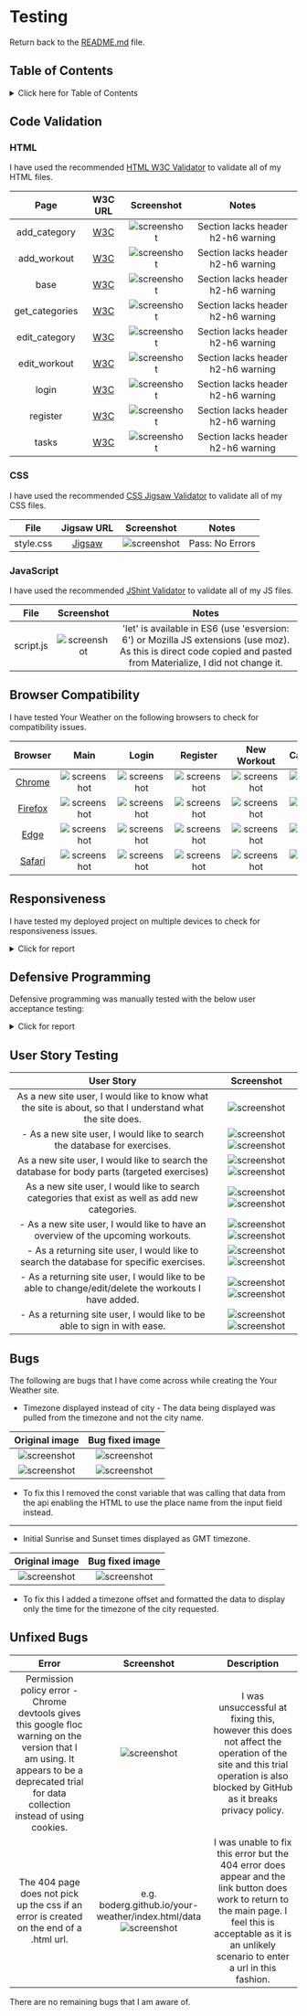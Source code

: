 
# Testing

Return back to the [README.md](README.md) file.

## Table of Contents

<details>
<summary>Click here for Table of Contents</summary>

- [Code Validation](#code-validation)
  - [HTML](#html)
  - [CSS](#css)
  - [JavaScript](#javascript)

- [Browser Compatibility](#browser-compatibility)

- [Responsiveness](#responsiveness)

- [Defensive Programming](#defensive-programming)

- [User Story Testing](#user-story-testing)

- [Bugs](#bugs)

- [Unfixed Bugs](#unfixed-bugs)

</details>

## Code Validation

### HTML

I have used the recommended [HTML W3C Validator](https://validator.w3.org) to validate all of my HTML files.

| Page | W3C URL | Screenshot | Notes |
| :---: | :---: | :---: | :---: |
| add_category | [W3C](https://workout-project3-8b4d937e7508.herokuapp.com/add_category) | ![screenshot](documentation/validators/add_category.png) | Section lacks header h2-h6 warning |
| add_workout| [W3C](https://workout-project3-8b4d937e7508.herokuapp.com/add_workout) | ![screenshot](documentation/validators/add_workout.png) | Section lacks header h2-h6 warning|
| base | [W3C]() | ![screenshot](documentation/validators/base.png) | Section lacks header h2-h6 warning |
| get_categories | [W3C](https://workout-project3-8b4d937e7508.herokuapp.com/get_categories) | ![screenshot](documentation/validators/categories.png) | Section lacks header h2-h6 warning |
| edit_category | [W3C](https://workout-project3-8b4d937e7508.herokuapp.com/edit_category) | ![screenshot](documentation/validators/edit_category.png) | Section lacks header h2-h6 warning |
| edit_workout| [W3C](https://workout-project3-8b4d937e7508.herokuapp.com/edit_workout) | ![screenshot](documentation/validators/edit_workout.png) | Section lacks header h2-h6 warning |
| login | [W3C](https://workout-project3-8b4d937e7508.herokuapp.com/login) | ![screenshot](documentation/validators/login.png) | Section lacks header h2-h6 warning |
| register | [W3C](https://workout-project3-8b4d937e7508.herokuapp.com/register) | ![screenshot](documentation/validators/register.png) | Section lacks header h2-h6 warning |
| tasks | [W3C](https://workout-project3-8b4d937e7508.herokuapp.com/get_tasks) | ![screenshot](documentation/validators/tasks.png) | Section lacks header h2-h6 warning |

### CSS

I have used the recommended [CSS Jigsaw Validator](https://jigsaw.w3.org/css-validator) to validate all of my CSS files.

| File | Jigsaw URL | Screenshot | Notes |
| :---: | :---: | :---: | :---: |
| style.css | [Jigsaw](https://jigsaw.w3.org/css-validator/validator) | ![screenshot](documentation/validators/css.png) | Pass: No Errors |

### JavaScript

I have used the recommended [JShint Validator](https://jshint.com) to validate all of my JS files.

| File | Screenshot | Notes |
| :---: | :---: | :---: |
| script.js | ![screenshot](documentation/validators/javascript.png) | 	'let' is available in ES6 (use 'esversion: 6') or Mozilla JS extensions (use moz). As this is direct code copied and pasted from Materialize, I did not change it. |

## Browser Compatibility

I have tested Your Weather on the following browsers to check for compatibility issues.

| Browser | Main | Login | Register | New Workout | Categories | Edit Category | Profile |
| :---: | :---: | :---: | :---: | :---: | :---: | :---: | :---: |
| [Chrome](https://www.google.com/chrome) | ![screenshot](documentation/browsers/chrome/chrome-home.png) | ![screenshot](documentation/browsers/chrome/chrome-login.png) | ![screenshot](documentation/browsers/chrome/chrome-register.png) | ![screenshot](documentation/browsers/chrome/chrome-new-workout.png) | ![screenshot](documentation/browsers/chrome/chrome-categories.png) | ![screenshot](documentation/browsers/chrome/chrome-edit-category.png) | ![screenshot](documentation/browsers/chrome/chrome-profile.png) | Works as expected |
| [Firefox](https://www.google.com/firefox) | ![screenshot](documentation/browsers/firefox/firefox-home.png) | ![screenshot](documentation/browsers/firefox/firefox-login.png) | ![screenshot](documentation/browsers/firefox/firefox-register.png) | ![screenshot](documentation/browsers/firefox/firefox-new-workout.png) | ![screenshot](documentation/browsers/firefox/firefox-categories.png) | ![screenshot](documentation/browsers/firefox/firefox-edit-category.png) | ![screenshot](documentation/browsers/firefox/firefox-profile.png) | Works as expected |
| [Edge](https://www.microsoft.com/en-us/edge/?form=MA13FJ) | ![screenshot](documentation/browsers/edge/edge-home.png) | ![screenshot](documentation/browsers/edge/edge-login.png) | ![screenshot](documentation/browsers/edge/edge-register.png) | ![screenshot](documentation/browsers/edge/edge-new-workout.png) | ![screenshot](documentation/browsers/edge/edge-categories.png) | ![screenshot](documentation/browsers/edge/edge-edit-category.png) | ![screenshot](documentation/browsers/edge/edge-profile.png) | Works as expected |
| [Safari](https://www.apple.com/safari/) | ![screenshot](documentation/browsers/safari/safari-home.png) | ![screenshot](documentation/browsers/safari/safari-login.png) | ![screenshot](documentation/browsers/safari/safari-register.png) | ![screenshot](documentation/browsers/safari/safari-new-workout.png) | ![screenshot](documentation/browsers/safari/safari-categories.png) | ![screenshot](documentation/browsers/safari/safari-edit-category.png) | ![screenshot](documentation/browsers/safari/safari-profile.png) | Works as expected |

## Responsiveness

I have tested my deployed project on multiple devices to check for responsiveness issues.

<details>
<summary>Click for report</summary>

| Device | Main | Login | Register| New Workout | Categories | Edit_Category | Profile |
| :---: | :---: | :---: | :---: | :---: | :---: | :---: | :---: |
| Mobile (iPhone 15 Pro) | ![screenshot](documentation/responsiveness/iphone/iphone-home.PNG) | ![screenshot](documentation/responsiveness/iphone/iphone-login.PNG) | ![screenshot](documentation/responsiveness/iphone/iphone-register.PNG) | ![screenshot](documentation/responsiveness/iphone/iphone-add-workout.PNG) | ![screenshot](documentation/responsiveness/iphone/iphone-categories.PNG) | ![screenshot](documentation/responsiveness/iphone/iphone-edit-category.PNG) | ![screenshot](documentation/responsiveness/iphone/iphone-profile.PNG) | Some styling issues, but nothing that affects function. |
| Tablet (iPad Air) | ![screenshot](documentation/responsiveness/ipad/ipad-home.PNG) | ![screenshot](documentation/responsiveness/ipad/ipad-login.PNG) | ![screenshot](documentation/responsiveness/ipad/ipad-register.PNG) | ![screenshot](documentation/responsiveness/ipad/ipad-add-workout.PNG) | ![screenshot](documentation/responsiveness/ipad/ipad-categories.PNG) | ![screenshot](documentation/responsiveness/ipad/ipad-edit-category.PNG) | ![screenshot](documentation/responsiveness/ipad/ipad-profile.PNG) | No Issues |
| 13" Macbook Pro| ![screenshot](documentation/responsiveness/macbook/macbook-home.png) | ![screenshot](documentation/responsiveness/macbook/macbook-login.png) | ![screenshot](documentation/responsiveness/macbook/macbook-register.png) | ![screenshot](documentation/responsiveness/macbook/macbook-new-workout.png) | ![screenshot](documentation/responsiveness/macbook/macbook-categories.png) | ![screenshot](documentation/responsiveness/macbook/macbook-edit-category.png) | ![screenshot](documentation/responsiveness/macbook/macbook-profile.png) | No Issues |
| 15" Windows Laptop | ![screenshot]() | ![screenshot]() | ![screenshot]() | ![screenshot]() | ![screenshot]() | ![screenshot]() | ![screenshot]() | Notes |
| Android Phone | ![screenshot]() | ![screenshot]() | ![screenshot]() | ![screenshot]() | ![screenshot]() | ![screenshot]() | ![screenshot]() | Notes |

</details>

## Defensive Programming

Defensive programming was manually tested with the below user acceptance testing:

<details>
<summary>Click for report</summary>

| Page | Expectation | Test | Result | Fix | Screenshot |
| :---: | :---: | :---: | :---: | :---: | :---: |
| Main | | | | | |
| | About Your Weather is expected to open a modal with information about the site when the user clicks on the About Your Weather button. | Tested the feature by clicking About Your Weather. | The feature behaved as expected, and it opened the modal. | Test concluded and passed. | ![screenshot]() |
| Login | | | | | |
| | About Your Weather is expected to open a modal with information about the site when the user clicks on the About Your Weather button. | Tested the feature by clicking About Your Weather. | The feature behaved as expected, and it opened the modal. | Test concluded and passed. | ![screenshot]() |
| Register | | | | | |
| | About Your Weather is expected to open a modal with information about the site when the user clicks on the About Your Weather button. | Tested the feature by clicking About Your Weather. | The feature behaved as expected, and it opened the modal. | Test concluded and passed. | ![screenshot]() |
| New Workout | | | | | |
| | About Your Weather is expected to open a modal with information about the site when the user clicks on the About Your Weather button. | Tested the feature by clicking About Your Weather. | The feature behaved as expected, and it opened the modal. | Test concluded and passed. | ![screenshot]() |
| Edit Workout | | | | | |
| | About Your Weather is expected to open a modal with information about the site when the user clicks on the About Your Weather button. | Tested the feature by clicking About Your Weather. | The feature behaved as expected, and it opened the modal. | Test concluded and passed. | ![screenshot]() |
| Categories | | | | | |
| | About Your Weather is expected to open a modal with information about the site when the user clicks on the About Your Weather button. | Tested the feature by clicking About Your Weather. | The feature behaved as expected, and it opened the modal. | Test concluded and passed. | ![screenshot]() |
| Edit Categories | | | | | |
| | About Your Weather is expected to open a modal with information about the site when the user clicks on the About Your Weather button. | Tested the feature by clicking About Your Weather. | The feature behaved as expected, and it opened the modal. | Test concluded and passed. | ![screenshot]() |
| Search | | | | | |
| | About Your Weather is expected to open a modal with information about the site when the user clicks on the About Your Weather button. | Tested the feature by clicking About Your Weather. | The feature behaved as expected, and it opened the modal. | Test concluded and passed. | ![screenshot]() |



</details>

## User Story Testing

| User Story | Screenshot |
| :---: | :---: |
| As a new site user, I would like to know what the site is about, so that I understand what the site does. | ![screenshot](documentation/features/modal.png) |
| - As a new site user, I would like to search the database for exercises.| ![screenshot]() ![screenshot]() |
| As a new site user, I would like to search the database for body parts (targeted exercises) | ![screenshot]() ![screenshot]() |
| As a new site user, I would like to search categories that exist as well as add new categories. | ![screenshot]() ![screenshot]() |
| - As a new site user, I would like to have an overview of the upcoming workouts. | ![screenshot]() ![screenshot]() |
| - As a returning site user, I would like to search the database for specific exercises. | ![screenshot]() ![screenshot]() |
| - As a returning site user, I would like to be able to change/edit/delete the workouts I have added. | ![screenshot]() ![screenshot]() |
| - As a returning site user, I would like to be able to sign in with ease. | ![screenshot]() ![screenshot]() |


## Bugs

The following are bugs that I have come across while creating the Your Weather site.

- Timezone displayed instead of city - The data being displayed was pulled from the timezone and not the city name.

| Original image | Bug fixed image |
| :---: | :---: |
| ![screenshot](documentation/bugs/miami-new-york-timezone.png) | ![screenshot](documentation/bugs/miami-city.png) |
| ![screenshot](documentation/bugs/hendon-london-timezone.png) | ![screenshot](documentation/bugs/hendon-town.png)

- To fix this I removed the const variable that was calling that data from the api enabling the HTML to use the place name from the input field instead.

***

- Initial Sunrise and Sunset times displayed as GMT timezone.

| Original image | Bug fixed image |
| :---: | :---: |
| ![screenshot](documentation/bugs/sunrise-set-gmt-date.png) | ![screenshot](documentation/bugs/sunrise-set-timezone-offset.png)

- To fix this I added a timezone offset and formatted the data to display only the time for the timezone of the city requested.

## Unfixed Bugs

| Error | Screenshot | Description |
| :---: | :---: | :---: |
| Permission policy error - Chrome devtools gives this google floc warning on the version that I am using. It appears to be a deprecated trial for data collection instead of using cookies. | ![screenshot](documentation/bugs/google-floc-warning.png) | I was unsuccessful at fixing this, however this does not affect the operation of the site and this trial operation is also blocked by GitHub as it breaks privacy policy. |
| The 404 page does not pick up the css if an error is created on the end of a .html url. | e.g. boderg.github.io/your-weather/index.html/data ![screenshot](documentation/bugs/html-error.png) | I was unable to fix this error but the 404 error does appear and the link button does work to return to the main page. I feel this is acceptable as it is an unlikely scenario to enter a url in this fashion. |

There are no remaining bugs that I am aware of.

